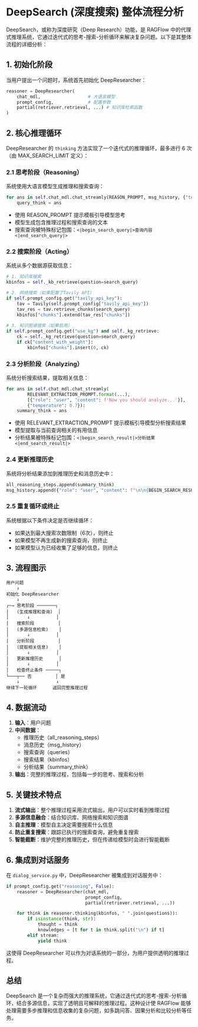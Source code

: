 # DeepSearch (深度搜索) 整体流程分析

DeepSearch，或称为深度研究（Deep Research）功能，是 RAGFlow 中的代理式推理系统，它通过迭代式的思考-搜索-分析循环来解决复杂问题。以下是其整体流程的详细分析：

## 1. 初始化阶段

当用户提出一个问题时，系统首先初始化 DeepResearcher：

```python
reasoner = DeepResearcher(
    chat_mdl,                  # 大语言模型
    prompt_config,             # 配置参数
    partial(retriever.retrieval, ...) # 知识库检索函数
)
```

## 2. 核心推理循环

DeepResearcher 的 `thinking` 方法实现了一个迭代式的推理循环，最多进行 6 次（由 MAX_SEARCH_LIMIT 定义）：

### 2.1 思考阶段（Reasoning）

系统使用大语言模型生成推理和搜索查询：

```python
for ans in self.chat_mdl.chat_streamly(REASON_PROMPT, msg_history, {"temperature": 0.7}):
    query_think = ans
```

- 使用 REASON_PROMPT 提示模板引导模型思考
- 模型生成包含推理过程和搜索查询的文本
- 搜索查询被特殊标记包围：`<|begin_search_query|>查询内容<|end_search_query|>`

### 2.2 搜索阶段（Acting）

系统从多个数据源获取信息：

```python
# 1. 知识库搜索
kbinfos = self._kb_retrieve(question=search_query)

# 2. 网络搜索（如果配置了Tavily API）
if self.prompt_config.get("tavily_api_key"):
    tav = Tavily(self.prompt_config["tavily_api_key"])
    tav_res = tav.retrieve_chunks(search_query)
    kbinfos["chunks"].extend(tav_res["chunks"])
    
# 3. 知识图谱搜索（如果启用）
if self.prompt_config.get("use_kg") and self._kg_retrieve:
    ck = self._kg_retrieve(question=search_query)
    if ck["content_with_weight"]:
        kbinfos["chunks"].insert(0, ck)
```

### 2.3 分析阶段（Analyzing）

系统分析搜索结果，提取相关信息：

```python
for ans in self.chat_mdl.chat_streamly(
        RELEVANT_EXTRACTION_PROMPT.format(...),
        [{"role": "user", "content": f'Now you should analyze...'}],
        {"temperature": 0.7}):
    summary_think = ans
```

- 使用 RELEVANT_EXTRACTION_PROMPT 提示模板引导模型分析搜索结果
- 模型提取与当前查询相关的有用信息
- 分析结果被特殊标记包围：`<|begin_search_result|>分析结果<|end_search_result|>`

### 2.4 更新推理历史

系统将分析结果添加到推理历史和消息历史中：

```python
all_reasoning_steps.append(summary_think)
msg_history.append({"role": "user", "content": f"\n\n{BEGIN_SEARCH_RESULT}{summary_think}{END_SEARCH_RESULT}\n\n"})
```

### 2.5 重复循环或终止

系统根据以下条件决定是否继续循环：
- 如果达到最大搜索次数限制（6次），则终止
- 如果模型不再生成新的搜索查询，则终止
- 如果模型认为已经收集了足够的信息，则终止

## 3. 流程图示

```
用户问题
    ↓
初始化 DeepResearcher
    ↓
┌─→ 思考阶段 ───────┐
│   (生成推理和查询)  │
│       ↓          │
│   搜索阶段         │
│   (多源信息检索)    │
│       ↓          │
│   分析阶段         │
│   (提取相关信息)    │
│       ↓          │
│   更新推理历史      │
│       ↓          │
│   检查终止条件 ─────┐
└───┬── 否         │ 是
    ↓              ↓
继续下一轮循环      返回完整推理过程
```

## 4. 数据流动

1. **输入**：用户问题
2. **中间数据**：
   - 推理历史（all_reasoning_steps）
   - 消息历史（msg_history）
   - 搜索查询（queries）
   - 搜索结果（kbinfos）
   - 分析结果（summary_think）
3. **输出**：完整的推理过程，包括每一步的思考、搜索和分析

## 5. 关键技术特点

1. **流式输出**：整个推理过程采用流式输出，用户可以实时看到推理过程
2. **多源信息融合**：结合知识库、网络搜索和知识图谱
3. **自主推理**：模型自主决定需要搜索什么信息
4. **防止重复搜索**：跟踪已执行的搜索查询，避免重复搜索
5. **智能截断**：维护完整的推理历史，但在传递给模型时会进行智能截断

## 6. 集成到对话服务

在 `dialog_service.py` 中，DeepResearcher 被集成到对话服务中：

```python
if prompt_config.get("reasoning", False):
    reasoner = DeepResearcher(chat_mdl,
                              prompt_config,
                              partial(retriever.retrieval, ...))

    for think in reasoner.thinking(kbinfos, " ".join(questions)):
        if isinstance(think, str):
            thought = think
            knowledges = [t for t in think.split("\n") if t]
        elif stream:
            yield think
```

这使得 DeepResearcher 可以作为对话系统的一部分，为用户提供透明的推理过程。

## 总结

DeepSearch 是一个复杂而强大的推理系统，它通过迭代式的思考-搜索-分析循环，结合多源信息，实现了透明且可解释的推理过程。这种设计使 RAGFlow 能够处理需要多步推理和信息收集的复杂问题，如多跳问答、因果分析和比较分析等任务。
